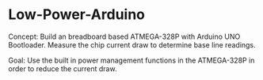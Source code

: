 # Low-Power-Arduino

Concept:  Build an breadboard based ATMEGA-328P with Arduino UNO Bootloader.  Measure the chip current draw to determine base line readings.

Goal:  Use the built in power management functions in the ATMEGA-328P in order to reduce the current draw.


